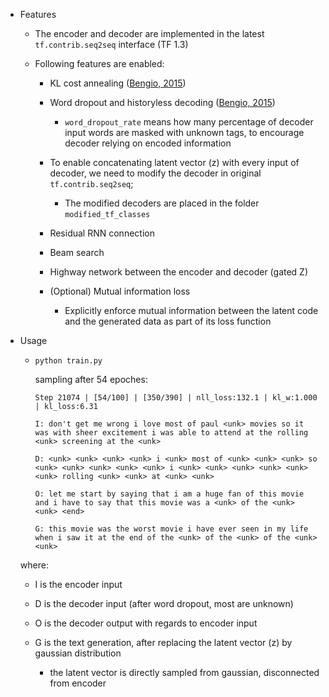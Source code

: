 * Features

   * The encoder and decoder are implemented in the latest ```tf.contrib.seq2seq``` interface (TF 1.3)

   * Following features are enabled:

     * KL cost annealing ([Bengio, 2015](https://arxiv.org/abs/1511.06349))

     * Word dropout and historyless decoding ([Bengio, 2015](https://arxiv.org/abs/1511.06349))
       * ```word_dropout_rate``` means how many percentage of decoder input words are masked with unknown tags, to encourage decoder relying on encoded information

     * To enable concatenating latent vector (z) with every input of decoder, we need to modify the decoder in original ```tf.contrib.seq2seq```;
       * The modified decoders are placed in the folder ``` modified_tf_classes ```

     * Residual RNN connection

     * Beam search
     
     * Highway network between the encoder and decoder (gated Z)
     
     * (Optional) Mutual information loss
       * Explicitly enforce mutual information between the latent code and the generated data as part of its loss function

* Usage
   * ``` python train.py ```
    
       sampling after 54 epoches:
       ```
       Step 21074 | [54/100] | [350/390] | nll_loss:132.1 | kl_w:1.000 | kl_loss:6.31
       
       I: don't get me wrong i love most of paul <unk> movies so it was with sheer excitement i was able to attend at the rolling <unk> screening at the <unk>

       D: <unk> <unk> <unk> <unk> i <unk> most of <unk> <unk> <unk> so <unk> <unk> <unk> <unk> <unk> i <unk> <unk> <unk> <unk> <unk> <unk> rolling <unk> <unk> at <unk> <unk>

       O: let me start by saying that i am a huge fan of this movie and i have to say that this movie was a <unk> of the <unk> <unk> <end>

       G: this movie was the worst movie i have ever seen in my life when i saw it at the end of the <unk> of the <unk> of the <unk> <unk>
       ```
   where:
   * I is the encoder input

   * D is the decoder input (after word dropout, most are unknown)

   * O is the decoder output with regards to encoder input

   * G is the text generation, after replacing the latent vector (z) by gaussian distribution
       * the latent vector is directly sampled from gaussian, disconnected from encoder

